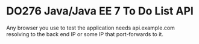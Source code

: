 # DO276 Java/Java EE 7 To Do List API

Any browser you use to test the application needs api.example.com resolving to the back end IP or some IP that port-forwards to it.

